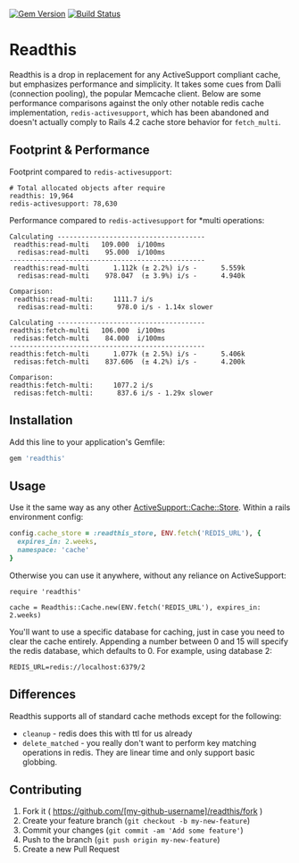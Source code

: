 [![Gem Version](https://badge.fury.io/rb/readthis.svg)](http://badge.fury.io/rb/readthis)
[![Build Status](https://travis-ci.org/sorentwo/readthis.svg?branch=master)](https://travis-ci.org/sorentwo/readthis)

# Readthis

Readthis is a drop in replacement for any ActiveSupport compliant cache, but
emphasizes performance and simplicity. It takes some cues from Dalli (connection
pooling), the popular Memcache client. Below are some performance comparisons
against the only other notable redis cache implementation, `redis-activesupport`,
which has been abandoned and doesn't actually comply to Rails 4.2 cache store
behavior for `fetch_multi`.

## Footprint & Performance

Footprint compared to `redis-activesupport`:

```
# Total allocated objects after require
readthis: 19,964
redis-activesupport: 78,630
```

Performance compared to `redis-activesupport` for \*multi operations:

```
Calculating -------------------------------------
 readthis:read-multi   109.000  i/100ms
  redisas:read-multi    95.000  i/100ms
-------------------------------------------------
 readthis:read-multi      1.112k (± 2.2%) i/s -      5.559k
  redisas:read-multi    978.047  (± 3.9%) i/s -      4.940k

Comparison:
 readthis:read-multi:     1111.7 i/s
  redisas:read-multi:      978.0 i/s - 1.14x slower

Calculating -------------------------------------
readthis:fetch-multi   106.000  i/100ms
 redisas:fetch-multi    84.000  i/100ms
-------------------------------------------------
readthis:fetch-multi      1.077k (± 2.5%) i/s -      5.406k
 redisas:fetch-multi    837.606  (± 4.2%) i/s -      4.200k

Comparison:
readthis:fetch-multi:     1077.2 i/s
 redisas:fetch-multi:      837.6 i/s - 1.29x slower
```

## Installation

Add this line to your application's Gemfile:

```ruby
gem 'readthis'
```

## Usage

Use it the same way as any other [ActiveSupport::Cache::Store][store]. Within a
rails environment config:

```ruby
config.cache_store = :readthis_store, ENV.fetch('REDIS_URL'), {
  expires_in: 2.weeks,
  namespace: 'cache'
}
```

Otherwise you can use it anywhere, without any reliance on ActiveSupport:

```
require 'readthis'

cache = Readthis::Cache.new(ENV.fetch('REDIS_URL'), expires_in: 2.weeks)
```

You'll want to use a specific database for caching, just in case you need to
clear the cache entirely. Appending a number between 0 and 15 will specify the
redis database, which defaults to 0. For example, using database 2:

```
REDIS_URL=redis://localhost:6379/2
```

## Differences

Readthis supports all of standard cache methods except for the following:

* `cleanup` - redis does this with ttl for us already
* `delete_matched` - you really don't want to perform key matching operations
  in redis. They are linear time and only support basic globbing.

## Contributing

1. Fork it ( https://github.com/[my-github-username]/readthis/fork )
2. Create your feature branch (`git checkout -b my-new-feature`)
3. Commit your changes (`git commit -am 'Add some feature'`)
4. Push to the branch (`git push origin my-new-feature`)
5. Create a new Pull Request

[store]: http://api.rubyonrails.org/classes/ActiveSupport/Cache/Store.html
